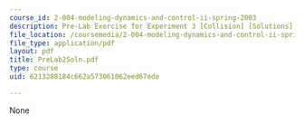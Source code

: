 ```yaml
---
course_id: 2-004-modeling-dynamics-and-control-ii-spring-2003
description: Pre-Lab Exercise for Experiment 3 [Collision] [Solutions]
file_location: /coursemedia/2-004-modeling-dynamics-and-control-ii-spring-2003/6213288184c662a573061062eed67ede_PreLab2Soln.pdf
file_type: application/pdf
layout: pdf
title: PreLab2Soln.pdf
type: course
uid: 6213288184c662a573061062eed67ede

---
```

None